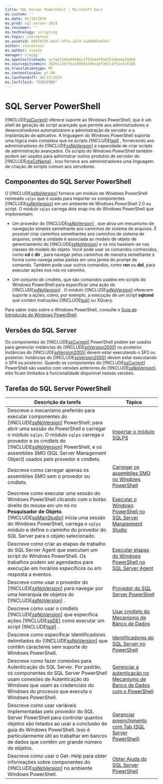 ```yaml
---
title: SQL Server PowerShell | Microsoft Docs
ms.custom: ''
ms.date: 01/19/2019
ms.prod: sql-server-2014
ms.reviewer: ''
ms.technology: scripting
ms.topic: conceptual
ms.assetid: 89b70725-bbe7-4ffe-a27d-2a40005a97e7
author: stevestein
ms.author: sstein
manager: craigg
ms.openlocfilehash: acfa87245449566c1f91b447910f5194eda192b0
ms.sourcegitcommit: 3026c22b7fba19059a769ea5f367c4f51efaf286
ms.translationtype: MT
ms.contentlocale: pt-BR
ms.lasthandoff: 06/15/2019
ms.locfileid: "62922580"
---
```

# <a name="sql-server-powershell"></a>SQL Server PowerShell
  [!INCLUDE[ssCurrent](../includes/sscurrent-md.md)] oferece suporte ao Windows PowerShell, que é um shell de geração de script avançado que permite aos administradores e desenvolvedores automatizarem a administração de servidor e a implantação de aplicativo. A linguagem do Windows PowerShell suporta uma lógica mais complexa que os scripts [!INCLUDE[tsql](../includes/tsql-md.md)] , fornecendo aos administradores do [!INCLUDE[ssNoVersion](../includes/ssnoversion-md.md)] a capacidade de criar scripts de administração avançados. Os scripts do Windows PowerShell também podem ser usados para administrar outros produtos de servidor do [!INCLUDE[msCoName](../includes/msconame-md.md)] . Isso fornece aos administradores uma linguagem de criação de scripts comum aos servidores.  
  
## <a name="sql-server-powershell-components"></a>Componentes do SQL Server PowerShell  
 O [!INCLUDE[ssNoVersion](../includes/ssnoversion-md.md)] fornece um módulo de Windows PowerShell nomeado `sqlps` que é usado para importar os componentes [!INCLUDE[ssNoVersion](../includes/ssnoversion-md.md)] em um ambiente de Windows PowerShell 2.0 ou script. O módulo `sqlps` carrega dois snap-ins do Windows PowerShell que implementam:  
  
-   Um provedor do [!INCLUDE[ssNoVersion](../includes/ssnoversion-md.md)] , que ativa um mecanismo de navegação simples semelhante aos caminhos de sistema de arquivos. É possível criar caminhos semelhantes aos caminhos de sistema de arquivos, onde a unidade é associada ao modelo de objeto de gerenciamento do [!INCLUDE[ssNoVersion](../includes/ssnoversion-md.md)] e os nós baseiam-se nas classes de modelo do objeto. Você pode usar os comandos conhecidos, como **cd** e **dir** , para navegar pelos caminhos de maneira semelhante à forma como navega pelas pastas em uma janela do prompt de comando. Também pode usar outros comandos, como **ren** ou **del**, para executar ações nos nós no caminho.  
  
-   Um conjunto de cmdlets, que são comandos usados em scripts do Windows PowerShell para especificar uma ação do [!INCLUDE[ssNoVersion](../includes/ssnoversion-md.md)] . O módulo [!INCLUDE[ssNoVersion](../includes/ssnoversion-md.md)] oferecem suporte a ações, como, por exemplo, a execução de um script **sqlcmd** que contém instruções [!INCLUDE[tsql](../includes/tsql-md.md)] ou XQuery.  
  
 Para saber mais sobre o Windows PowerShell, consulte o [Guia de Introdução do Windows PowerShell](https://msdn.microsoft.com/library/hh857337.aspx).  
  
## <a name="sql-server-versions"></a>Versões do SQL Server  
 Os componentes do [!INCLUDE[ssCurrent](../includes/sscurrent-md.md)] PowerShell podem ser usados para gerenciar instâncias do [!INCLUDE[ssVersion2000](../includes/ssversion2000-md.md)] ou posterior. Instâncias do [!INCLUDE[ssVersion2005](../includes/ssversion2005-md.md)] devem estar executando o SP2 ou posterior. Instâncias do [!INCLUDE[ssVersion2000](../includes/ssversion2000-md.md)] devem estar executando o SP4 ou posterior. Quando os componentes do [!INCLUDE[ssCurrent](../includes/sscurrent-md.md)] PowerShell são usados com versões anteriores do [!INCLUDE[ssNoVersion](../includes/ssnoversion-md.md)], eles ficam limitados à funcionalidade disponível nessas versões.  
  
## <a name="sql-server-powershell-tasks"></a>Tarefas do SQL Server PowerShell  
  
|Descrição da tarefa|Tópico|  
|----------------------|-----------|  
|Descreve o mecanismo preferido para executar componentes do [!INCLUDE[ssNoVersion](../includes/ssnoversion-md.md)] PowerShell; para abrir uma sessão do PowerShell e carregar o módulo `sqlps`. O módulo `sqlps` carrega o provedor e os cmdlets do [!INCLUDE[ssNoVersion](../includes/ssnoversion-md.md)] PowerShell, e os assemblies SMO (SQL Server Management Object) usados pelo provedor e cmdlets.|[Importar o módulo SQLPS](../database-engine/import-the-sqlps-module.md)|  
|Descreve como carregar apenas os assemblies SMO sem o provedor ou cmdlets.|[Carregar os assemblies SMO no Windows PowerShell](load-the-smo-assemblies-in-windows-powershell.md)|  
|Descreve como executar uma sessão do Windows PowerShell clicando com o botão direito do mouse em um nó no **Pesquisador de Objeto**. [!INCLUDE[ssManStudio](../includes/ssmanstudio-md.md)] inicia uma sessão do Windows PowerShell, carrega o `sqlps` módulo e define o caminho do provedor do SQL Server para o objeto selecionado.|[Executar o Windows PowerShell no SQL Server Management Studio](run-windows-powershell-from-sql-server-management-studio.md)|  
|Descreve como criar as etapas de trabalho do SQL Server Agent que executam um script do Windows PowerShell. Os trabalhos podem ser agendados para execução em horários específicos ou em resposta a eventos.|[Executar etapas do Windows PowerShell no SQL Server Agent](run-windows-powershell-steps-in-sql-server-agent.md)|  
|Descreve como usar o provedor do [!INCLUDE[ssNoVersion](../includes/ssnoversion-md.md)] para navegar por uma hierarquia de objetos do [!INCLUDE[ssNoVersion](../includes/ssnoversion-md.md)] .|[Provedor do SQL Server PowerShell](sql-server-powershell-provider.md)|  
|Descreve como usar o cmdlets [!INCLUDE[ssNoVersion](../includes/ssnoversion-md.md)] que especifica ações [!INCLUDE[ssDE](../includes/ssde-md.md)] como executar um script [!INCLUDE[tsql](../includes/tsql-md.md)] .|[Usar cmdlets do Mecanismo de Banco de Dados](../database-engine/use-the-database-engine-cmdlets.md)|  
|Descreve como especificar identificadores delimitados do [!INCLUDE[ssNoVersion](../includes/ssnoversion-md.md)] que contêm caracteres sem suporte do Windows PowerShell.|[Identificadores do SQL Server no PowerShell](sql-server-identifiers-in-powershell.md)|  
|Descreve como fazer conexões para Autenticação do SQL Server. Por padrão, os componentes do SQL Server PowerShell usam conexões de Autenticação do Windows que usam as credenciais do Windows do processo que executa o Windows PowerShell.|[Gerenciar a autenticação no Mecanismo de Banco de Dados com o PowerShell](manage-authentication-in-database-engine-powershell.md)|  
|Descreve como usar variáveis implementadas pelo provedor do SQL Server PowerShell para controlar quantos objetos são listados ao usar a conclusão de guia do Windows PowerShell. Isso é particularmente útil ao trabalhar em bancos de dados que contêm um grande número de objetos.|[Gerenciar preenchimento com Tab &#40;SQL Server PowerShell&#41;](manage-tab-completion-sql-server-powershell.md)|  
|Descreve como usar o Get-Help para obter informações sobre componentes do [!INCLUDE[ssNoVersion](../includes/ssnoversion-md.md)] no ambiente Windows PowerShell.|[Obter Ajuda do SQL Server PowerShell](../database-engine/get-help-sql-server-powershell.md)|  
  
  
